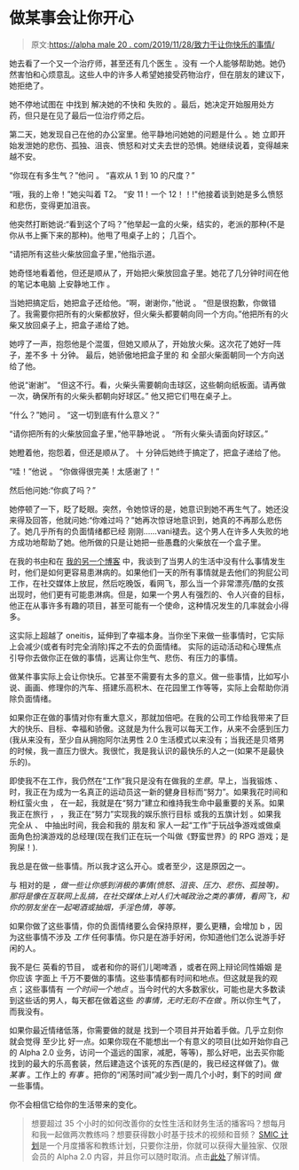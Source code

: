 # 做某事会让你开心

> 原文:[https://alpha male 20 . com/2019/11/28/致力于让你快乐的事情/](https://alphamale20.com/2019/11/28/working-on-something-makes-you-happy/)

她去看了一个又一个治疗师，甚至还有几个医生 。没有 一个人能够帮助她。她仍然害怕和心烦意乱。这些人中的许多人希望她接受药物治疗，但在朋友的建议下，她拒绝了。

她不停地试图在 中找到 解决她的不快和 失败的 。最后，她决定开始服用处方药，但只是在见了最后一位治疗师之后。

第二天，她发现自己在他的办公室里。他平静地问她她的问题是什么 。她 立即开始发泄她的悲伤、孤独、沮丧、愤怒和对丈夫去世的恐惧。她继续说着，变得越来越不安。

“你现在有多生气？”他问 。 “喜欢从 1 到 10 的尺度？”

“哦，我的上帝！”她尖叫着 T2。 “安 11！一个 12！！!"他接着谈到她是多么愤怒和悲伤，变得更加沮丧。

他突然打断她说:“看到这个了吗？”他举起一盒的火柴，结实的，老派的那种(不是你从书上撕下来的那种)。他甩了甩桌子上的； 几百个。

“请把所有这些火柴放回盒子里，”他指示道。

她奇怪地看着他，但还是顺从了，开始把火柴放回盒子里。她花了几分钟时间在他的笔记本电脑 上安静地工作 。

当她把搞定后，她把盒子还给他。“啊，谢谢你，”他说 。 “但是很抱歉，你做错了。我需要你把所有的火柴都放好，但火柴头都要朝向同一个方向。”他把所有的火柴又放回桌子上，把盒子递给了她。

她哼了一声，抱怨他是个混蛋，但她又顺从了，开始放火柴。这次花了她好一阵子，差不多 十 分钟。 最后，她骄傲地把盒子里的 和 全部火柴面朝同一个方向送给了他。

他说“谢谢”。 “但这不行。看，火柴头需要朝向击球区，这些朝向纸板面。请再做一次，确保所有的火柴头都朝向好球区。” 他又把它们甩在桌子上。

“什么？”她问 。 “这一切到底有什么意义？”

“请你把所有的火柴放回盒子里，”他平静地说 。 “所有火柴头请面向好球区。”

她瞪着他，抱怨着，但还是顺从了。 十 分钟后她终于搞定了，把盒子递给了他。

“哇！”他说 。 “你做得很完美！太感谢了！”

然后他问她:“你疯了吗？”

她停顿了一下，眨了眨眼。突然，令她惊讶的是，她意识到她不再生气了。她还没来得及回答，他就问她:“你难过吗？”她再次惊讶地意识到，她真的不再那么悲伤了。她几乎所有的负面情绪都已经 刚刚……vani褪去。这个男人在许多人失败的地方成功地帮助了她。他所做的只是让她把一些愚蠢的火柴放在一个盒子里。

在我的书[中](https://alphamale20.com/books/)和在 [我的另一个博客](https://blackdragonblog.com) 中，我谈到了当男人的生活中没有什么事情发生时，他们是如何更容易患淋病的。如果他们一天的所有事情就是去他们的狗屁公司工作，在社交媒体上放屁，然后吃晚饭，看网飞，那么当一个非常漂亮/酷的女孩出现时，他们更有可能患淋病。但是，如果一个男人有强烈的、令人兴奋的目标，他正在从事许多有趣的项目，甚至可能有一个使命，这种情况发生的几率就会小得多。

这实际上超越了 oneitis，延伸到了幸福本身。当你坐下来做一些事情时，它实际上会减少(或者有时完全消除)挥之不去的负面情绪。 实际的运动活动和心理焦点引导你去做你正在做的事情，远离让你生气、悲伤、有压力的事情。

做某件事实际上会让你快乐。它甚至不需要有太多的意义。做一些事情，比如写小说、画画、修理你的汽车、搭建乐高积木、在花园里工作等等，实际上会帮助你消除负面情绪。

如果你正在做的事情对你有重大意义，那就加倍吧。在我的公司工作给我带来了巨大的快乐、目标、幸福和骄傲。这就是为什么我可以每天工作，从来不会感到压力(我从来没有，至少自从拥抱阿尔法男性 2.0 生活模式以来没有；当我还是贝塔男的时候，我一直压力很大。我很忙，我是我认识的最快乐的人之一(如果不是最快乐的)。

即使我不在工作，我仍然在“工作”我只是没有在做我的*生意*。早上，当我锻炼 、 时，我正在为成为一名真正的运动员这一新的健身目标而“努力”。如果我花时间和粉红萤火虫 ， 在一起，我就是在“努力”建立和维持我生命中最重要的关系。如果我正在旅行 ， ，我正在“努力”实现我的娱乐旅行目标 或我的五旗计划 。如果我完全从 、 中抽出时间，我会和我的 朋友和 家人一起“工作”于玩战争游戏或做桌面角色扮演游戏的总经理(现在我们正在玩一个叫做《野蛮世界》的 RPG 游戏；是狗屎！).

我总是在做一些事情。所以我才这么开心。或者至少，这是原因之一。

与 相对的是 *，做一些让你感到消极的事情(愤怒、沮丧、压力、悲伤、孤独等)。那将是像在互联网上乱搞，在社交媒体上对人们大喊政治之类的事情，看网飞，和你的朋友坐在一起喝酒或抽烟，手淫色情，等等。*

如果你做了这些事情，你的负面情绪要么会保持原样，要么更糟，会增加 b ，因为这些事情不涉及 *工作* 任何事情。你只是在游手好闲，你知道他们怎么说游手好闲的人。

我不是仨 英看的节目， 或者和你的哥们儿喝啤酒 ，或者在网上辩论同性婚姻 是你应该 字面上 千万不要做的事情。这些事情都有时间和地点。但这就是我的观点；这些事情有 *一个时间一个地点* 。当今时代的大多数家伙，可能也是大多数读到这些话的男人，每天都在做着这些 *的事情，无时无刻不在做* 。所以你生气了，而我没有。

如果你最近情绪低落，你需要做的就是 找到一个项目并开始着手做。几乎立刻你就会觉得 至少比 好一点。如果你现在不能想出一个有意义的项目(比如开始你自己的 Alpha 2.0 业务，访问一个遥远的国家，减肥，等等)，那么好吧，出去买你能找到的最大的乐高套装，然后建造这个该死的东西(是的，我已经这样做了)。做 *某事* 。工作上的 *有事* 。把你的“闲荡时间”减少到一周几个小时，剩下的时间 *做* 一些事情。

你不会相信它给你的生活带来的变化。

> 想要超过 35 个小时的如何改善你的女性生活和财务生活的播客吗？想每月和我一起做两次教练吗？想要获得数小时基于技术的视频和音频？ [SMIC 计划](https://alphamale20.kartra.com/page/vIL17)是一个月度播客和教练计划，只要你注册，你就可以获得大量独家、仅限会员的 Alpha 2.0 内容，并且你可以随时取消。点击[此处](https://alphamale20.kartra.com/page/vIL17)了解详情。
